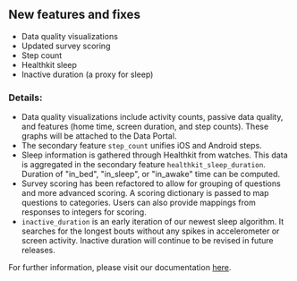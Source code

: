 ## New features and fixes
* Data quality visualizations
* Updated survey scoring
* Step count
* Healthkit sleep
* Inactive duration (a proxy for sleep)

### Details:
* Data quality visualizations include activity counts, passive data quality, and features (home time, screen duration, and step counts). These graphs will be attached to the Data Portal. 
* The secondary feature `step_count` unifies iOS and Android steps.
* Sleep information is gathered through Healthkit from watches. This data is aggregated in the secondary feature `healthkit_sleep_duration`. Duration of "in_bed", "in_sleep", or "in_awake" time can be computed.
* Survey scoring has been refactored to allow for grouping of questions and more advanced scoring. A scoring dictionary is passed to map questions to categories. Users can also provide mappings from responses to integers for scoring.
* `inactive_duration` is an early iteration of our newest sleep algorithm. It searches for the longest bouts without any spikes in accelerometer or screen activity. Inactive duration will continue to be revised in future releases.

For further information, please visit our documentation [here](https://docs.lamp.digital/data_science/Cortex/cortex).
